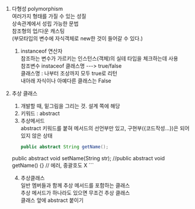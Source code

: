 1. 다형성 polymorphism  
	여러가지 형태를 가질 수 있는 성질  
	상속관계에서 성립 가능한 문법  
	참조형의 업/다운 캐스팅  
	(부모타입의 변수에 자식객체로 new한 것이 들어갈 수 있다.)  

	1) instanceof 연산자  
		참조하는 변수가 가르키는 인스턴스(객체)의 실테 타입을 체크하는데 사용  
		참조변수 instaceof 클래스명 ---> true/false  
		클래스명 : 나부터 조상까지 모두 true로 리턴  
			내아래 자식이나 아예다른 클래스는 False  

2. 추상 클래스  
	1) 개발할 때, 밑그림을 그리는 것. 설계 쪽에 해당  
	2) 키워드 : abstract  
	3) 추상메서드  
		abstract 키워드를 붙혀 메서드의 선언부만 있고, 구현부({코드작성...})은 되어있지 않은 상태  
    	```java
    	public abstract String getName();
	public abstract void setName(String str);
	//public abstract void getName() {} // 에러, 중괄호도 X
    	```
	
	4) 추상클래스  
		일반 멤버들과 함께 추상 메서드를 포함하는 클래스  
		추상 메서드가 하나라도 있으면 무조건 추상 클래스  
		클래스 앞에 abstract 붙이기  
		

